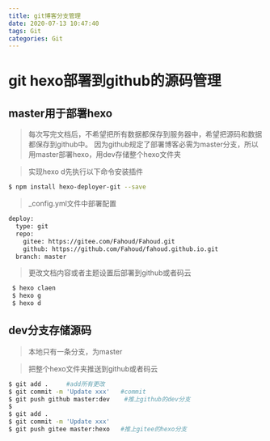 ```yaml
---
title: git博客分支管理
date: 2020-07-13 10:47:40
tags: Git
categories: Git
---
```



# git hexo部署到github的源码管理


## master用于部署hexo
> 每次写完文档后，不希望把所有数据都保存到服务器中，希望把源码和数据都保存到github中。
> 因为github规定了部署博客必需为master分支，所以用master部署hexo，用dev存储整个hexo文件夹

> 实现hexo d先执行以下命令安装插件
```bash
$ npm install hexo-deployer-git --save 
```


> _config.yml文件中部署配置
```bash
deploy:
  type: git
  repo:  
    gitee: https://gitee.com/Fahoud/Fahoud.git
    github: https://github.com/Fahoud/fahoud.github.io.git
  branch: master
```

> 更改文档内容或者主题设置后部署到github或者码云
```bash
 $ hexo claen
 $ hexo g
 $ hexo d
```

## dev分支存储源码

> 本地只有一条分支，为master

> 把整个hexo文件夹推送到github或者码云
```bash
$ git add .     #add所有更改
$ git commit -m 'Update xxx'   #commit
$ git push github master:dev    #推上github的dev分支
$ 
$ git add . 
$ git commit -m 'Update xxx'
$ git push gitee master:hexo   #推上gitee的hexo分支
```
